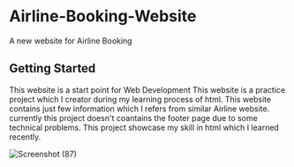 # Airline-Booking-Website
A new website for Airline Booking

## Getting Started
This website is a start point for Web Development
This website is a practice project which I creator during my learning process of html.
This website contains just few information which I refers from similar Airline website.
currently this project doesn't coantains the footer page due to some technical problems.
This project showcase my skill in html which I learned recently.


![Screenshot (87)](https://github.com/vishnu102000/Airline-Booking-Website/assets/114204845/cbda406d-744e-4a9a-87d0-be0ba6d2bc5b)
